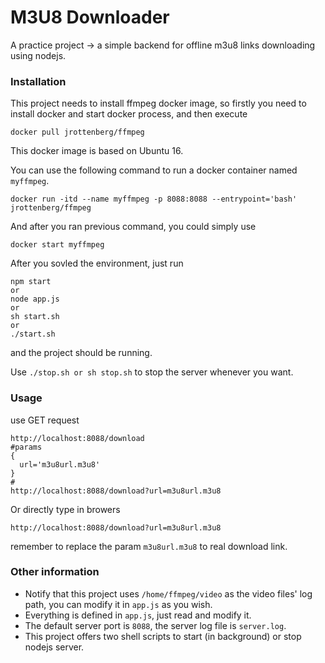 # M3U8 Downloader
A practice project -> a simple backend for offline m3u8 links downloading using nodejs.

### Installation
This project needs to install ffmpeg docker image, so firstly you need to install docker and start docker process, and then execute
```
docker pull jrottenberg/ffmpeg
```
This docker image is based on Ubuntu 16.

You can use the following command to run a docker container named `myffmpeg`.
```
docker run -itd --name myffmpeg -p 8088:8088 --entrypoint='bash' jrottenberg/ffmpeg
```
And after you ran previous command, you could simply use
```
docker start myffmpeg
```

After you sovled the environment, just run
```
npm start
or
node app.js
or
sh start.sh
or
./start.sh
```
and the project should be running.

Use `./stop.sh or sh stop.sh` to stop the server whenever you want.

### Usage
use GET request
```
http://localhost:8088/download
#params
{
  url='m3u8url.m3u8'
}
#
http://localhost:8088/download?url=m3u8url.m3u8
```

Or directly type in browers
```
http://localhost:8088/download?url=m3u8url.m3u8
```

remember to replace the param `m3u8url.m3u8` to real download link.

### Other information
- Notify that this project uses `/home/ffmpeg/video` as the video files' log path, you can modify it in `app.js` as you wish.
- Everything is defined in `app.js`, just read and modify it.
- The default server port is `8088`, the server log file is `server.log`.
- This project offers two shell scripts to start (in background) or stop nodejs server.
